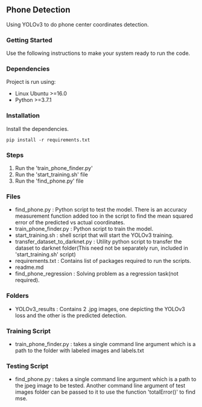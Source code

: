 ## Phone Detection
Using YOLOv3 to do phone center coordinates detection.

### Getting Started

Use the following instructions to make your system ready to run the code.

### Dependencies

Project is run using:
- Linux Ubuntu >=16.0
- Python >=3.7.1

### Installation

Install the dependencies.

```
pip install -r requirements.txt
```
### Steps

1. Run the 'train_phone_finder.py'
2. Run the 'start_training.sh' file
3. Run the 'find_phone.py' file

### Files

- find_phone.py : Python script to test the model. There is an accuracy measurement function added too in the script to find the mean squared error of the predicted vs actual coordinates.
- train_phone_finder.py : Python script to train the model.
- start_training.sh : shell script that will start the YOLOv3 training.
- transfer_dataset_to_darknet.py : Utility python script to transfer the dataset to darknet folder(This need not be separately run, included in 'start_training.sh' script) 
- requirements.txt : Contains list of packages required to run the scripts.
- readme.md
- find_phone_regression : Solving problem as a regression task(not required).

### Folders

- YOLOv3_results : Contains 2 .jpg images, one depicting the YOLOv3 loss and the other is the predicted detection.

### Training Script
- train_phone_finder.py : takes a single command line argument which is a path to the folder with labeled images and labels.txt

### Testing Script
- find_phone.py : takes a single command line argument which is a path to the jpeg image to be tested. Another command line argument of test images folder can be passed to it to use the function 'totalError()' to find mse.